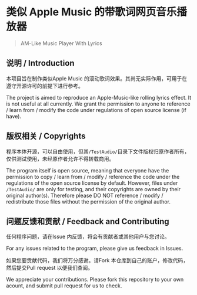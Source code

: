 <!-- Title -->
# 类似 Apple Music 的带歌词网页音乐播放器

> AM-Like Music Player With Lyrics

<!-- Shelds -->
<!-- Reserved for stats-->

## 说明 / Introduction
本项目旨在制作类似Apple Music 的滚动歌词效果。其尚无实际作用，可用于在遵守开源许可的前提下进行参考。

The project is aimed to reproduce an Apple-Music-like rolling lyrics effect. It is not useful at all currently. We grant the permission to anyone to reference / learn from / modify the code under regulations of open source license (if have).

## 版权相关 / Copyrights
程序本体开源，可以自由使用，但其`/TestAudio/`目录下文件版权归原作者所有，仅供测试使用，未经原作者允许不得转载商用。

The program itself is open source, meaning that everyone have the permission to copy / learn from / modify / reference the code under the regulations of the open source license by default. However, files under `/TestAudio/` are only for testing, and their copyrights are owned by their original author(s). Therefore please DO NOT reference / modify / redistribute those files without the permission of the original author.

## 问题反馈和贡献 / Feedback and Contributing
任何程序问题，请在Issue 内反馈，将会有贡献者或其他用户与您讨论。

For any issues related to the program, please give us feedback in Issues.

如果您要贡献代码，我们将万分感谢。请Fork 本仓库到自己的账户，修改代码，然后提交Pull request 以便我们查阅。

We appreciate your contributions. Please fork this repository to your own acount, and submit pull request for us to check.